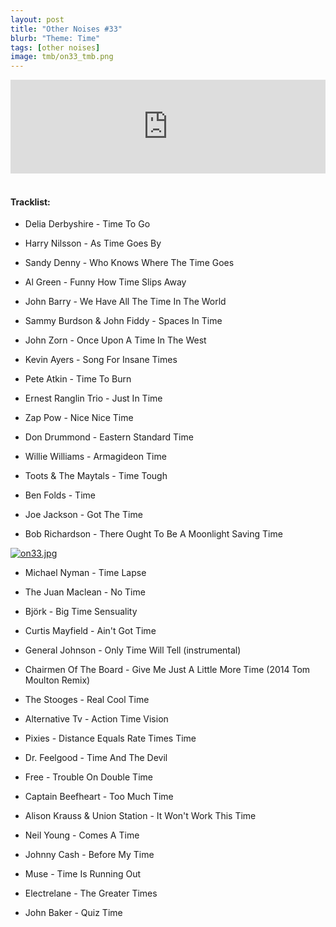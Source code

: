```yaml
---
layout: post
title: "Other Noises #33"
blurb: "Theme: Time"
tags: [other noises]
image: tmb/on33_tmb.png
---
```


<iframe scrolling="no" id="hearthis_at_track_3028265" width="100%" height="150" src="https://hearthis.at/embed/3028265/transparent_black/?hcolor=&color=&style=2&block_size=2&block_space=1&background=1&waveform=0&cover=0&autoplay=0&css=" frameborder="0" allowtransparency allow="autoplay"><p>Listen to <a href="https://hearthis.at/zerocc/other-noises-33-201218-time/" target="_blank">Other Noises #33 (20/12/18) - TIME</a> <span>by</span><a href="https://hearthis.at/zerocc/" target="_blank" >Zero</a> <span>on</span> <a href="https://hearthis.at/" target="_blank">hearthis.at</a></p></iframe>
&nbsp;

#### Tracklist:

- Delia Derbyshire - Time To Go

- Harry Nilsson - As Time Goes By
- Sandy Denny - Who Knows Where The Time Goes
- Al Green - Funny How Time Slips Away

- John Barry - We Have All The Time In The World
- Sammy Burdson & John Fiddy - Spaces In Time
- John Zorn - Once Upon A Time In The West

- Kevin Ayers - Song For Insane Times
- Pete Atkin - Time To Burn
- Ernest Ranglin Trio - Just In Time

- Zap Pow - Nice Nice Time
- Don Drummond - Eastern Standard Time
- Willie Williams - Armagideon Time
- Toots & The Maytals - Time Tough

- Ben Folds - Time
- Joe Jackson - Got The Time
- Bob Richardson - There Ought To Be A Moonlight Saving Time

[![on33.jpg](https://i.postimg.cc/1zcZ6WY4/on33.jpg)](https://postimg.cc/B86yfC3G)

- Michael Nyman - Time Lapse
- The Juan Maclean - No Time
- Björk - Big Time Sensuality

- Curtis Mayfield - Ain't Got Time
- General Johnson - Only Time Will Tell (instrumental)
- Chairmen Of The Board - Give Me Just A Little More Time (2014 Tom Moulton Remix)

- The Stooges - Real Cool Time
- Alternative Tv - Action Time Vision
- Pixies - Distance Equals Rate Times Time

- Dr. Feelgood - Time And The Devil
- Free - Trouble On Double Time
- Captain Beefheart - Too Much Time

- Alison Krauss & Union Station - It Won't Work This Time
- Neil Young - Comes A Time
- Johnny Cash - Before My Time

- Muse - Time Is Running Out
- Electrelane - The Greater Times

- John Baker - Quiz Time
